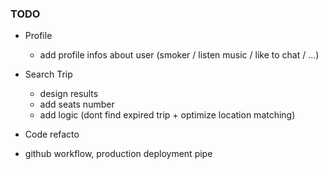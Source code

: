 ### TODO

- Profile
    * add profile infos about user (smoker / listen music / like to chat / ...)

- Search Trip
    * design results
    * add seats number
    * add logic (dont find expired trip + optimize location matching)


- Code refacto

- github workflow, production deployment pipe